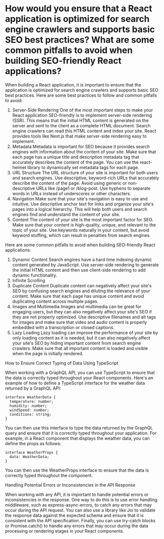 # How would you ensure that a React application is optimized for search engine crawlers and supports basic SEO best practices? What are some common pitfalls to avoid when building SEO-friendly React applications?

When building a React application, it is important to ensure that the application is optimized for search engine crawlers and supports basic SEO best practices. Here are some best practices to follow and common pitfalls to avoid:

1. Server-Side Rendering
One of the most important steps to make your React application SEO-friendly is to implement server-side rendering (SSR). This means that the initial HTML content is generated on the server and sent to the client as a complete HTML document. Search engine crawlers can read this HTML content and index your site. React provides tools like Next.js that make server-side rendering easy to implement.
2. Metadata
Metadata is important for SEO because it provides search engines with information about the content of your site. Make sure that each page has a unique title and description metadata tag that accurately describes the content of the page. You can use the react-helmet library to dynamically set metadata tags for each page.
3. URL Structure
The URL structure of your site is important for both users and search engines. Use descriptive, keyword-rich URLs that accurately describe the content of the page. Avoid using generic or non-descriptive URLs like /page1 or /blog-post. Use hyphens to separate words in URLs instead of underscores or other characters.
4. Navigation
Make sure that your site's navigation is easy to use and intuitive. Use descriptive anchor text for links and organize your site's pages into a logical hierarchy. This will help both users and search engines find and understand the content of your site.
5. Content
The content of your site is the most important factor for SEO. Make sure that your content is high-quality, unique, and relevant to the topic of your site. Use keywords naturally in your content, but avoid keyword stuffing, which can result in penalties from search engines.

Here are some common pitfalls to avoid when building SEO-friendly React applications:

1. Dynamic Content
Search engines have a hard time indexing dynamic content generated by JavaScript. Use server-side rendering to generate the initial HTML content and then use client-side rendering to add dynamic functionality.
2. Infinite Scrolling
3. Duplicate Content
Duplicate content can negatively affect your site's SEO by confusing search engines and diluting the relevance of your content. Make sure that each page has unique content and avoid duplicating content across multiple pages.
4. Images and Multimedia
Images and multimedia can be great for engaging users, but they can also negatively affect your site's SEO if they are not properly optimized. Use descriptive filenames and alt tags for images and make sure that video and audio content is properly embedded with a transcription or closed captions.
5. Lazy Loading
Lazy loading can improve the performance of your site by only loading content as it is needed, but it can also negatively affect your site's SEO by hiding important content from search engine crawlers. Make sure that all important content is loaded and visible when the page is initially rendered.

How to Ensure Correct Typing of Data Using TypeScript

When working with a GraphQL API, you can use TypeScript to ensure that the data is correctly typed throughout your React components. Here's an example of how to define a TypeScript interface for the weather data returned by a GraphQL API:

```tsx
interface WeatherData {
  temperature: number;
  humidity: number;
  windSpeed: number;
  conditions: string;
}
```

You can then use this interface to type the data returned by the GraphQL query and ensure that it is correctly typed throughout your application. For example, in a React component that displays the weather data, you can define the props as follows:

```tsx
interface WeatherProps {
  data: WeatherData;
}
```

You can then use the WeatherProps interface to ensure that the data is correctly typed throughout the component.

Handling Potential Errors or Inconsistencies in the API Response

When working with any API, it is important to handle potential errors or inconsistencies in the response. One way to do this is to use error handling middleware, such as express-async-errors, to catch any errors that may occur during the API request. You can also use a library like Joi to validate the response data against the expected schema and ensure that it is consistent with the API specification. Finally, you can use try-catch blocks or Promise.catch() to handle any errors that may occur during the data processing or rendering stages in your React components.